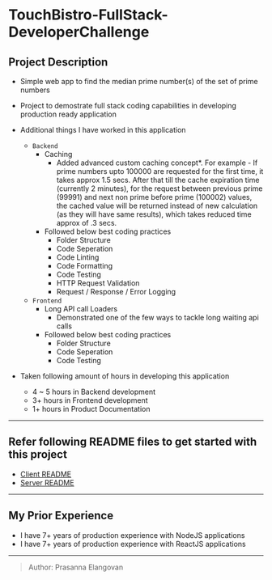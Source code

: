 # TouchBistro-FullStack-DeveloperChallenge

## Project Description

- Simple web app to find the median prime number(s) of the set of prime numbers
- Project to demostrate full stack coding capabilities in developing production ready application
- Additional things I have worked in this application
  - `Backend`
    - Caching
      - Added advanced custom caching concept*. For example - If prime numbers upto 100000 are requested for the first time, it takes approx 1.5 secs. After that till the cache expiration time (currently 2 minutes), for the request between previous prime (99991) and next non prime before prime (100002) values, the cached value will be returned instead of new calculation (as they will have same results), which takes reduced time approx of .3 secs.
    - Followed below best coding practices
      - Folder Structure
      - Code Seperation
      - Code Linting
      - Code Formatting
      - Code Testing
      - HTTP Request Validation
      - Request / Response / Error Logging
  - `Frontend`
    - Long API call Loaders
      - Demonstrated one of the few ways to tackle long waiting api calls
    - Followed below best coding practices
      - Folder Structure
      - Code Seperation
      - Code Testing

- Taken following amount of hours in developing this application
  - 4 ~ 5 hours in Backend development
  - 3+ hours in Frontend development
  - 1+ hours in Product Documentation

---
## Refer following README files to get started with this project

- [Client README](client/README.md)
- [Server README](client/README.md)

---
## My Prior Experience

- I have 7+ years of production experience with NodeJS applications
- I have 7+ years of production experience with ReactJS applications

---

>Author: Prasanna Elangovan
